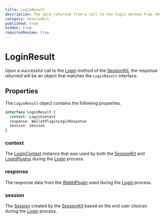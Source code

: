 ```yaml
---
title: LoginResult
description: The data returned from a call to the login method from the Session Kit
category: SessionKit
published: true
hidden: true
requiresReview: true
---
```


# LoginResult

Upon a successful call to the [Login](/docs/sessionkit/login) method of the [SessionKit](/docs/sessionkit/session-kit-factory), the response returned will be an object that matches the `LoginResult` interface.

## Properties

The `LoginResult` object contains the following properties.

```ts
interface LoginResult {
  context: LoginContext
  response: WalletPluginLoginResponse
  session: Session
}
```

### context

The [LoginContext](/docs/sessionkit/login-context) instance that was used by both the [SessionKit](/docs/sessionkit/session-kit-factory) and [LoginPlugins](/docs/sessionkit/plugin-login) during the [Login](/docs/sessionkit/login) process.

### response

The response data from the [WalletPlugin](/docs/sessionkit/plugin-wallet) used during the [Login](/docs/sessionkit/login) process.

### session

The [Session](/docs/sessionkit/session) created by the [SessionKit](/docs/sessionkit/session-kit-factory) based on the end user choices during the [Login](/docs/sessionkit/login) process.
